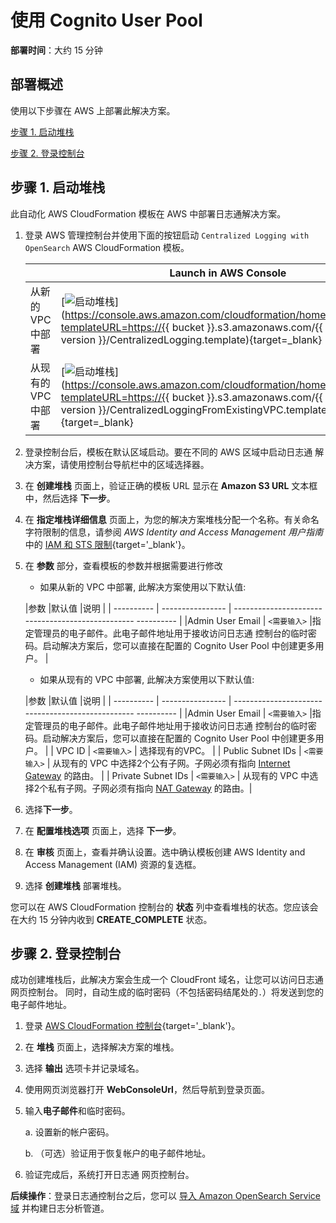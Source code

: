 # 使用 Cognito User Pool

**部署时间**：大约 15 分钟

## 部署概述

使用以下步骤在 AWS 上部署此解决方案。

[步骤 1. 启动堆栈](#1)

[步骤 2. 登录控制台](#2)

## 步骤 1. 启动堆栈

此自动化 AWS CloudFormation 模板在 AWS 中部署日志通解决方案。

1. 登录 AWS 管理控制台并使用下面的按钮启动 `Centralized Logging with OpenSearch` AWS CloudFormation 模板。

    |                           | Launch in AWS Console                                        |
    | ------------------------- | ------------------------------------------------------------ |
    | 从新的 VPC 中部署           | [![启动堆栈](../../images/launch-stack.png)](https://console.aws.amazon.com/cloudformation/home#/stacks/new?templateURL=https://{{ bucket }}.s3.amazonaws.com/{{ solution }}/{{ version }}/CentralizedLogging.template){target=_blank} |
    | 从现有的 VPC 中部署         | [![启动堆栈](../../images/launch-stack.png)](https://console.aws.amazon.com/cloudformation/home#/stacks/new?templateURL=https://{{ bucket }}.s3.amazonaws.com/{{ solution }}/{{ version }}/CentralizedLoggingFromExistingVPC.template){target=_blank} |

2. 登录控制台后，模板在默认区域启动。要在不同的 AWS 区域中启动日志通 解决方案，请使用控制台导航栏中的区域选择器。

3. 在 **创建堆栈** 页面上，验证正确的模板 URL 显示在 **Amazon S3 URL** 文本框中，然后选择 **下一步**。

4. 在 **指定堆栈详细信息** 页面上，为您的解决方案堆栈分配一个名称。有关命名字符限制的信息，请参阅 *AWS Identity and Access Management 用户指南*中的 [IAM 和 STS 限制](https://docs.aws.amazon.com/IAM/latest/UserGuide/reference_iam-limits.html){target='_blank'}。

5. 在 **参数** 部分，查看模板的参数并根据需要进行修改

      - 如果从新的 VPC 中部署, 此解决方案使用以下默认值:

    |参数 |默认值 |说明 |
    | ---------- | ---------------- | ------------------------------------------------- ---------- |
    |Admin User Email | `<需要输入>` |指定管理员的电子邮件。此电子邮件地址用于接收访问日志通 控制台的临时密码。启动解决方案后，您可以直接在配置的 Cognito User Pool 中创建更多用户。 |

      - 如果从现有的 VPC 中部署, 此解决方案使用以下默认值:

    |参数 |默认值 |说明 |
    | ---------- | ---------------- | ------------------------------------------------- ---------- |
    |Admin User Email | `<需要输入>` |指定管理员的电子邮件。此电子邮件地址用于接收访问日志通 控制台的临时密码。启动解决方案后，您可以直接在配置的 Cognito User Pool 中创建更多用户。 |
    | VPC ID | `<需要输入>` | 选择现有的VPC。 |
    | Public Subnet IDs | `<需要输入>` | 从现有的 VPC 中选择2个公有子网。子网必须有指向 [Internet Gateway][IGW] 的路由。 |
    | Private Subnet IDs | `<需要输入>` | 从现有的 VPC 中选择2个私有子网。子网必须有指向 [NAT Gateway][NAT] 的路由。|

6. 选择**下一步**。

7. 在 **配置堆栈选项** 页面上，选择 **下一步**。

8. 在 **审核** 页面上，查看并确认设置。选中确认模板创建 AWS Identity and Access Management (IAM) 资源的复选框。

9. 选择 **创建堆栈** 部署堆栈。

您可以在 AWS CloudFormation 控制台的 **状态** 列中查看堆栈的状态。您应该会在大约 15 分钟内收到 **CREATE_COMPLETE** 状态。

## 步骤 2. 登录控制台

成功创建堆栈后，此解决方案会生成一个 CloudFront 域名，让您可以访问日志通 网页控制台。
同时，自动生成的临时密码（不包括密码结尾处的`.`）将发送到您的电子邮件地址。

1. 登录 [AWS CloudFormation 控制台](https://console.aws.amazon.com/cloudformation/){target='_blank'}。

2. 在 **堆栈** 页面上，选择解决方案的堆栈。

3. 选择 **输出** 选项卡并记录域名。

4. 使用网页浏览器打开 **WebConsoleUrl**，然后导航到登录页面。

5. 输入**电子邮件**和临时密码。

    a. 设置新的帐户密码。

    b. （可选）验证用于恢复帐户的电子邮件地址。

6. 验证完成后，系统打开日志通 网页控制台。

**后续操作**：登录日志通控制台之后，您可以 [导入 Amazon OpenSearch Service 域](../domains/import.md) 并构建日志分析管道。



[NAT]: https://docs.aws.amazon.com/vpc/latest/userguide/vpc-nat-gateway.html
[IGW]: https://docs.aws.amazon.com/vpc/latest/userguide/VPC_Internet_Gateway.html